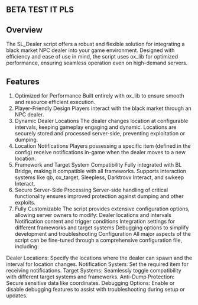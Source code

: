 
## BETA TEST IT PLS


## Overview
The SL_Dealer script offers a robust and flexible solution for integrating a black market NPC dealer into your game environment. Designed with efficiency and ease of use in mind, the script uses ox_lib for optimized performance, ensuring seamless operation even on high-demand servers.

## Features
1. Optimized for Performance
Built entirely with ox_lib to ensure smooth and resource efficient execution.
2. Player-Friendly Design
Players interact with the black market through an NPC dealer.
3. Dynamic Dealer Locations
The dealer changes location at configurable intervals, keeping gameplay engaging and dynamic.
Locations are securely stored and processed server-side, preventing exploitation or dumping.
4. Location Notifications
Players possessing a specific item (defined in the config) receive notifications  in-game when the dealer moves to a new location.
5. Framework and Target System Compatibility
Fully integrated with BL Bridge, making it compatible with all frameworks.
Supports interaction systems like qb, ox_target, Sleepless, Darktrovx Interact, and swkeep Interact.
6. Secure Server-Side Processing
Server-side handling of critical functionality ensures improved protection against dumping and other exploits.
7. Fully Customizable
The script provides extensive configuration options, allowing server owners to modify:
Dealer locations and intervals
Notification content and trigger conditions
Integration settings for different frameworks and target systems
Debugging options to simplify development and troubleshooting
Configuration
All major aspects of the script can be fine-tuned through a comprehensive configuration file, including:

Dealer Locations: Specify the locations where the dealer can spawn and the interval for location changes.
Notification System: Set the required item for receiving notifications.
Target Systems: Seamlessly toggle compatibility with different target systems and frameworks.
Anti-Dump Protection: Secure sensitive data like coordinates.
Debugging Options: Enable or disable debugging features to assist with troubleshooting during setup or updates.